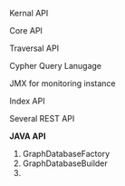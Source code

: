 Kernal API

Core API

Traversal API

Cypher Query Lanugage

JMX for monitoring instance

Index API

Several REST API



**JAVA API**

1. GraphDatabaseFactory
2. GraphDatabaseBuilder
3. 


